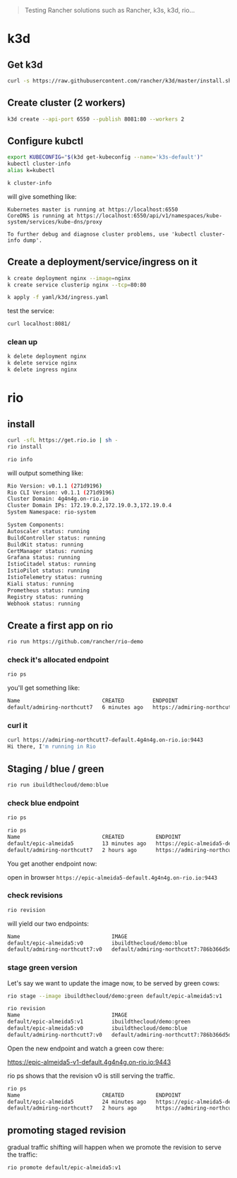 > Testing Rancher solutions such as Rancher, k3s, k3d, rio...

# k3d

## Get k3d

```bash
curl -s https://raw.githubusercontent.com/rancher/k3d/master/install.sh | bash
```

## Create cluster (2 workers)

```bash
k3d create --api-port 6550 --publish 8081:80 --workers 2
```

## Configure kubctl

```bash
export KUBECONFIG="$(k3d get-kubeconfig --name='k3s-default')"
kubectl cluster-info
alias k=kubectl

k cluster-info
```

will give something like:

```
Kubernetes master is running at https://localhost:6550
CoreDNS is running at https://localhost:6550/api/v1/namespaces/kube-system/services/kube-dns/proxy

To further debug and diagnose cluster problems, use 'kubectl cluster-info dump'.
```

## Create a deployment/service/ingress on it

```bash
k create deployment nginx --image=nginx
k create service clusterip nginx --tcp=80:80

k apply -f yaml/k3d/ingress.yaml
```

test the service:

```bash
curl localhost:8081/
```


### clean up
```bash
k delete deployment nginx
k delete service nginx
k delete ingress nginx
```


# rio

## install

```bash
curl -sfL https://get.rio.io | sh -
rio install
```

```bash
rio info
```

will output something like:
```bash
Rio Version: v0.1.1 (271d9196)
Rio CLI Version: v0.1.1 (271d9196)
Cluster Domain: 4g4n4g.on-rio.io
Cluster Domain IPs: 172.19.0.2,172.19.0.3,172.19.0.4
System Namespace: rio-system

System Components:
Autoscaler status: running
BuildController status: running
BuildKit status: running
CertManager status: running
Grafana status: running
IstioCitadel status: running
IstioPilot status: running
IstioTelemetry status: running
Kiali status: running
Prometheus status: running
Registry status: running
Webhook status: running
```

## Create a first app on rio
```bash
rio run https://github.com/rancher/rio-demo
```

### check it's allocated endpoint
```bash
rio ps
```

you'll get something like:

```bash
Name                          CREATED         ENDPOINT                                                    REVISIONS   SCALE     WEIGHT    DETAIL
default/admiring-northcutt7   6 minutes ago   https://admiring-northcutt7-default.4g4n4g.on-rio.io:9443   v0          1         100%      
```

### curl it

```bash
curl https://admiring-northcutt7-default.4g4n4g.on-rio.io:9443
Hi there, I'm running in Rio
```

## Staging / blue / green

```bash
rio run ibuildthecloud/demo:blue
```

### check blue endpoint

```bash
rio ps
```

```bash
rio ps
Name                          CREATED          ENDPOINT                                                    REVISIONS   SCALE     WEIGHT    DETAIL
default/epic-almeida5         13 minutes ago   https://epic-almeida5-default.4g4n4g.on-rio.io:9443         v0          1         100%      
default/admiring-northcutt7   2 hours ago      https://admiring-northcutt7-default.4g4n4g.on-rio.io:9443   v0          1         100%      

```

You get another endpoint now:

open in browser `https://epic-almeida5-default.4g4n4g.on-rio.io:9443`


### check revisions

```bash
rio revision
```
will yield our two endpoints:

```bash
Name                             IMAGE                                                                  CREATED          SCALE     ENDPOINT                                                       WEIGHT    DETAIL
default/epic-almeida5:v0         ibuildthecloud/demo:blue                                               16 minutes ago   1         https://epic-almeida5-v0-default.4g4n4g.on-rio.io:9443         100       
default/admiring-northcutt7:v0   default/admiring-northcutt7:786b366d5d44de6b547939f51d467437e45c5ee1   2 hours ago      1         https://admiring-northcutt7-v0-default.4g4n4g.on-rio.io:9443   100   
```

### stage green version

Let's say we want to update the image now, to be served by green cows:

```bash
rio stage --image ibuildthecloud/demo:green default/epic-almeida5:v1
```

```bash
rio revision 
Name                             IMAGE                                                                  CREATED          SCALE     ENDPOINT                                                       WEIGHT    DETAIL
default/epic-almeida5:v1         ibuildthecloud/demo:green                                              16 seconds ago   1         https://epic-almeida5-v1-default.4g4n4g.on-rio.io:9443         0         
default/epic-almeida5:v0         ibuildthecloud/demo:blue                                               20 minutes ago   1         https://epic-almeida5-v0-default.4g4n4g.on-rio.io:9443         100       
default/admiring-northcutt7:v0   default/admiring-northcutt7:786b366d5d44de6b547939f51d467437e45c5ee1   2 hours ago      1         https://admiring-northcutt7-v0-default.4g4n4g.on-rio.io:9443   100       

```

Open the new endpoint and watch a green cow there:

https://epic-almeida5-v1-default.4g4n4g.on-rio.io:9443

rio ps shows that the revision v0 is still serving the traffic.

```bash
rio ps
Name                          CREATED          ENDPOINT                                                    REVISIONS   SCALE     WEIGHT    DETAIL
default/epic-almeida5         24 minutes ago   https://epic-almeida5-default.4g4n4g.on-rio.io:9443         v0          1         100%      
default/admiring-northcutt7   2 hours ago      https://admiring-northcutt7-default.4g4n4g.on-rio.io:9443   v0          1         100%      
```

## promoting staged revision

gradual traffic shifting will happen when we promote the revision to serve the traffic:

```bash
rio promote default/epic-almeida5:v1
```
